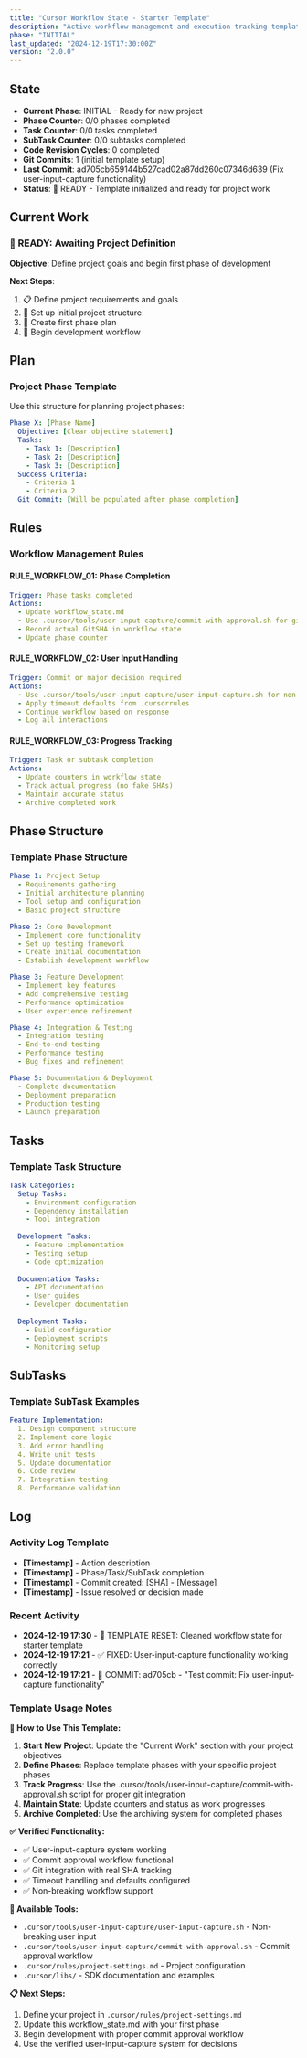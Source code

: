 ```yaml
---
title: "Cursor Workflow State - Starter Template"
description: "Active workflow management and execution tracking template"
phase: "INITIAL"
last_updated: "2024-12-19T17:30:00Z"
version: "2.0.0"
---
```


## State
- **Current Phase**: INITIAL - Ready for new project
- **Phase Counter**: 0/0 phases completed
- **Task Counter**: 0/0 tasks completed  
- **SubTask Counter**: 0/0 subtasks completed
- **Code Revision Cycles**: 0 completed
- **Git Commits**: 1 (initial template setup)
- **Last Commit**: ad705cb659144b527cad02a87dd260c07346d639 (Fix user-input-capture functionality)
- **Status**: 🚀 READY - Template initialized and ready for project work

## Current Work

### 🚀 READY: Awaiting Project Definition
**Objective**: Define project goals and begin first phase of development

**Next Steps**:
1. 📋 Define project requirements and goals
2. 🔧 Set up initial project structure  
3. 📝 Create first phase plan
4. 🚀 Begin development workflow

## Plan

### Project Phase Template
Use this structure for planning project phases:

```yaml
Phase X: [Phase Name]
  Objective: [Clear objective statement]
  Tasks:
    - Task 1: [Description]
    - Task 2: [Description]
    - Task 3: [Description]
  Success Criteria:
    - Criteria 1
    - Criteria 2
  Git Commit: [Will be populated after phase completion]
```

## Rules

### Workflow Management Rules

#### RULE_WORKFLOW_01: Phase Completion
```yaml
Trigger: Phase tasks completed
Actions:
  - Update workflow_state.md
  - Use .cursor/tools/user-input-capture/commit-with-approval.sh for git commits
  - Record actual GitSHA in workflow state
  - Update phase counter
```

#### RULE_WORKFLOW_02: User Input Handling
```yaml
Trigger: Commit or major decision required
Actions:
  - Use .cursor/tools/user-input-capture/user-input-capture.sh for non-breaking input
  - Apply timeout defaults from .cursorrules
  - Continue workflow based on response
  - Log all interactions
```

#### RULE_WORKFLOW_03: Progress Tracking
```yaml
Trigger: Task or subtask completion
Actions:
  - Update counters in workflow state
  - Track actual progress (no fake SHAs)
  - Maintain accurate status
  - Archive completed work
```

## Phase Structure

### Template Phase Structure
```yaml
Phase 1: Project Setup
  - Requirements gathering
  - Initial architecture planning
  - Tool setup and configuration
  - Basic project structure

Phase 2: Core Development
  - Implement core functionality
  - Set up testing framework
  - Create initial documentation
  - Establish development workflow

Phase 3: Feature Development
  - Implement key features
  - Add comprehensive testing
  - Performance optimization
  - User experience refinement

Phase 4: Integration & Testing
  - Integration testing
  - End-to-end testing
  - Performance testing
  - Bug fixes and refinement

Phase 5: Documentation & Deployment
  - Complete documentation
  - Deployment preparation
  - Production testing
  - Launch preparation
```

## Tasks

### Template Task Structure
```yaml
Task Categories:
  Setup Tasks:
    - Environment configuration
    - Dependency installation
    - Tool integration
    
  Development Tasks:
    - Feature implementation
    - Testing setup
    - Code optimization
    
  Documentation Tasks:
    - API documentation
    - User guides
    - Developer documentation
    
  Deployment Tasks:
    - Build configuration
    - Deployment scripts
    - Monitoring setup
```

## SubTasks

### Template SubTask Examples
```yaml
Feature Implementation:
  1. Design component structure
  2. Implement core logic
  3. Add error handling
  4. Write unit tests
  5. Update documentation
  6. Code review
  7. Integration testing
  8. Performance validation
```

## Log

### Activity Log Template
- **[Timestamp]** - Action description
- **[Timestamp]** - Phase/Task/SubTask completion
- **[Timestamp]** - Commit created: [SHA] - [Message]
- **[Timestamp]** - Issue resolved or decision made

### Recent Activity
- **2024-12-19 17:30** - 🚀 TEMPLATE RESET: Cleaned workflow state for starter template
- **2024-12-19 17:21** - ✅ FIXED: User-input-capture functionality working correctly  
- **2024-12-19 17:21** - 📝 COMMIT: ad705cb - "Test commit: Fix user-input-capture functionality"

### Template Usage Notes

**🎯 How to Use This Template:**

1. **Start New Project**: Update the "Current Work" section with your project objectives
2. **Define Phases**: Replace template phases with your specific project phases  
3. **Track Progress**: Use the .cursor/tools/user-input-capture/commit-with-approval.sh script for proper git integration
4. **Maintain State**: Update counters and status as work progresses
5. **Archive Completed**: Use the archiving system for completed phases

**✅ Verified Functionality:**
- ✅ User-input-capture system working
- ✅ Commit approval workflow functional  
- ✅ Git integration with real SHA tracking
- ✅ Timeout handling and defaults configured
- ✅ Non-breaking workflow support

**🔧 Available Tools:**
- `.cursor/tools/user-input-capture/user-input-capture.sh` - Non-breaking user input
- `.cursor/tools/user-input-capture/commit-with-approval.sh` - Commit approval workflow
- `.cursor/rules/project-settings.md` - Project configuration
- `.cursor/libs/` - SDK documentation and examples

**📋 Next Steps:**
1. Define your project in `.cursor/rules/project-settings.md`
2. Update this workflow_state.md with your first phase
3. Begin development with proper commit approval workflow
4. Use the verified user-input-capture system for decisions
